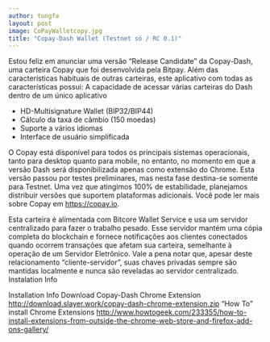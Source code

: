 ```yaml
---
author: tungfa
layout: post
image: CoPayWalletcopy.jpg 
title: "Copay-Dash Wallet (Testnet só / RC 0.1)"
---
```

Estou feliz em anunciar uma versão “Release Candidate” da Copay-Dash, uma carteira Copay que foi desenvolvida pela Bitpay.
Além das características habituais de outras carteiras, este aplicativo com todas as características possui:
A capacidade de acessar várias carteiras do Dash dentro de um único aplicativo
- HD-Multisignature Wallet (BIP32/BIP44)
- Cálculo da taxa de câmbio (150 moedas)
- Suporte a vários idiomas
- Interface de usuário simplificada

O Copay está disponível para todos os principais sistemas operacionais, tanto para desktop quanto para mobile, no entanto, no momento em que a versão Dash será disponibilizada apenas como extensão do Chrome. Esta versão passou por testes preliminares, mas nesta fase destina-se somente para Testnet. Uma vez que atingimos 100% de estabilidade, planejamos distribuir versões que suportem plataformas adicionais.
Você pode ler mais sobre Copay em <https://copay.io>.

Esta carteira é alimentada com Bitcore Wallet Service e usa um servidor centralizado para fazer o trabalho pesado. Esse servidor mantém uma cópia completa do blockchain e fornece notificações aos clientes conectados quando ocorrem transações que afetam sua carteira, semelhante à operação de um Servidor Eletrônico. Vale a pena notar que, apesar deste relacionamento “cliente-servidor”, suas chaves privadas sempre são mantidas localmente e nunca são reveladas ao servidor centralizado.
Instalation Info

Installation Info
Download Copay-Dash Chrome Extension
<http://download.slayer.work/copay-dash-chrome-extension.zip>
“How To” install Chrome Extensions
<http://www.howtogeek.com/233355/how-to-install-extensions-from-outside-the-chrome-web-store-and-firefox-add-ons-gallery/>
